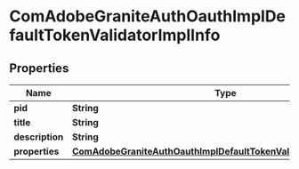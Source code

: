 

# ComAdobeGraniteAuthOauthImplDefaultTokenValidatorImplInfo

## Properties

Name | Type | Description | Notes
------------ | ------------- | ------------- | -------------
**pid** | **String** |  |  [optional]
**title** | **String** |  |  [optional]
**description** | **String** |  |  [optional]
**properties** | [**ComAdobeGraniteAuthOauthImplDefaultTokenValidatorImplProperties**](ComAdobeGraniteAuthOauthImplDefaultTokenValidatorImplProperties.md) |  |  [optional]



